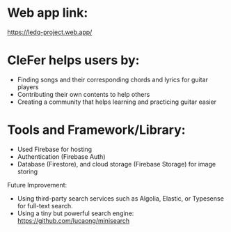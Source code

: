 # Web app link: 
https://ledq-project.web.app/
# CleFer helps users by:
- Finding songs and their corresponding chords and lyrics for guitar players
- Contributing their own contents to help others
- Creating a community that helps learning and practicing guitar easier

# Tools and Framework/Library: 
- Used Firebase for hosting
- Authentication (Firebase Auth)
- Database (Firestore), and cloud storage (Firebase Storage) for image storing


Future Improvement: 
- Using third-party search services such as Algolia, Elastic, or Typesense for full-text search. 
- Using a tiny but powerful search engine: https://github.com/lucaong/minisearch



